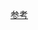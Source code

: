 [参考](https://leetcode.cn/problems/students-report-by-geography/solution/zong-jie-ge-lei-biao-ge-ge-shi-hua-wen-t-tl4e/)